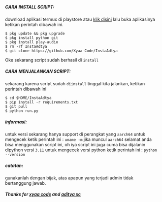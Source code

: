 <h5 align="left">CARA INSTALL SCRIPT:</h5>

download aplikasi termux di playstore atau <a href="https://f-droid.org/en/packages/com.termux/">klik disini</a> lalu buka aplikasinya ketikan perintah dibawah ini.


    $ pkg update && pkg upgrade
    $ pkg install python git
    $ pkg install play-audio
    $ rm -rf InstaAdtya
    $ git clone https://github.com/Xyaa-Code/InstaAdtya

 Oke sekarang script sudah berhasil di ```install```

<h5 align="left">CARA MENJALANKAN SCRIPT:</h5>

sekarang karena script sudah ```diinstall``` tinggal kita jalankan, ketikan perintah dibawah ini

    $ cd $HOME/InstaAdtya
    $ pip install -r requirements.txt
    $ git pull
    $ python run.py

<h5 align="left">informasi:</h5>

untuk versi sekarang hanya support di perangkat yang ```aarch64``` untuk mengecek ketik perintah ini : ```uname -m``` jika muncul ```aarch64``` selamat anda bisa menggunakan script ini, oh iya script ini juga cuma bisa dijalanin dipython versi ```3.11``` untuk mengecek versi python ketik perintah ini : ```python --version```

<h5 align="left">catatan:</h5>

gunakanlah dengan bijak, atas apapun yang terjadi admin tidak bertanggung jawab.

<h5 align="left">Thanks for <a href="https://github.com/Xyaa-Code">xyaa code</a> and <a href="https://github.com/AdtyaXC">aditya xc</a></h5>
